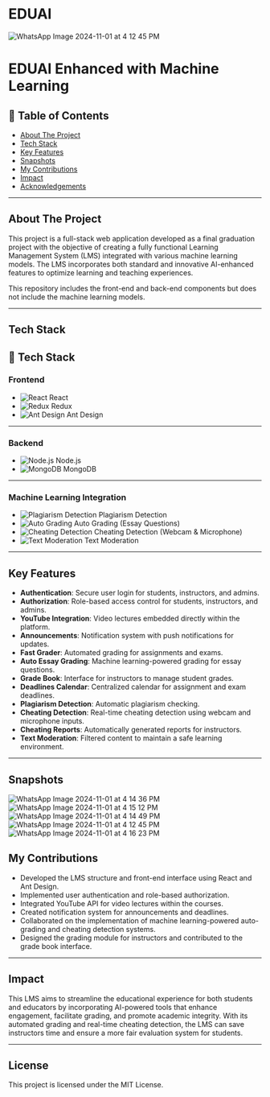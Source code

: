 # EDUAI
![WhatsApp Image 2024-11-01 at 4 12 45 PM](https://github.com/user-attachments/assets/5873c553-d5ee-4e23-9420-6d04b222544b)

# EDUAI Enhanced with Machine Learning

## 📝 Table of Contents
- [About The Project](#about-the-project)
- [Tech Stack](#tech-stack)
- [Key Features](#key-features)
- [Snapshots](#snapshots)
- [My Contributions](#my-contributions)
- [Impact](#impact)
- [Acknowledgements](#acknowledgements)

---

## About The Project
This project is a full-stack web application developed as a final graduation project with the objective of creating a fully functional Learning Management System (LMS) integrated with various machine learning models. The LMS incorporates both standard and innovative AI-enhanced features to optimize learning and teaching experiences. 

This repository includes the front-end and back-end components but does not include the machine learning models.

---

## Tech Stack


## 🚀 Tech Stack

### Frontend
- ![React](https://img.shields.io/badge/React-61DAFB?style=flat&logo=react&logoColor=black) React
- ![Redux](https://img.shields.io/badge/Redux-764ABC?style=flat&logo=redux&logoColor=white) Redux
- ![Ant Design](https://img.shields.io/badge/Ant%20Design-0170FE?style=flat&logo=antdesign&logoColor=white) Ant Design

---

### Backend
- ![Node.js](https://img.shields.io/badge/Node.js-339933?style=flat&logo=nodedotjs&logoColor=white) Node.js
- ![MongoDB](https://img.shields.io/badge/MongoDB-47A248?style=flat&logo=mongodb&logoColor=white) MongoDB

---

### Machine Learning Integration
- ![Plagiarism Detection](https://img.shields.io/badge/Plagiarism%20Detection-FFA500?style=flat&logo=python&logoColor=white) Plagiarism Detection
- ![Auto Grading](https://img.shields.io/badge/Auto%20Grading-FFA500?style=flat&logo=python&logoColor=white) Auto Grading (Essay Questions)
- ![Cheating Detection](https://img.shields.io/badge/Cheating%20Detection-FFA500?style=flat&logo=python&logoColor=white) Cheating Detection (Webcam & Microphone)
- ![Text Moderation](https://img.shields.io/badge/Text%20Moderation-FFA500?style=flat&logo=python&logoColor=white) Text Moderation

---

## Key Features
- **Authentication**: Secure user login for students, instructors, and admins.
- **Authorization**: Role-based access control for students, instructors, and admins.
- **YouTube Integration**: Video lectures embedded directly within the platform.
- **Announcements**: Notification system with push notifications for updates.
- **Fast Grader**: Automated grading for assignments and exams.
- **Auto Essay Grading**: Machine learning-powered grading for essay questions.
- **Grade Book**: Interface for instructors to manage student grades.
- **Deadlines Calendar**: Centralized calendar for assignment and exam deadlines.
- **Plagiarism Detection**: Automatic plagiarism checking.
- **Cheating Detection**: Real-time cheating detection using webcam and microphone inputs.
- **Cheating Reports**: Automatically generated reports for instructors.
- **Text Moderation**: Filtered content to maintain a safe learning environment.

---

## Snapshots

![WhatsApp Image 2024-11-01 at 4 14 36 PM](https://github.com/user-attachments/assets/5f10e867-a10a-44cd-baac-473d3a6c840a)
![WhatsApp Image 2024-11-01 at 4 15 12 PM](https://github.com/user-attachments/assets/7fd9bfc5-bad8-4431-9d44-f42d4756073d)
![WhatsApp Image 2024-11-01 at 4 14 49 PM](https://github.com/user-attachments/assets/2ac95777-8129-453b-8399-eb6f9e84a22c)
![WhatsApp Image 2024-11-01 at 4 12 45 PM](https://github.com/user-attachments/assets/89f75d13-0cb8-42c4-b06f-463c94267a1c)
![WhatsApp Image 2024-11-01 at 4 16 23 PM](https://github.com/user-attachments/assets/25f50dc2-6fb4-4d27-8aa2-333f031b0af9)

## My Contributions
- Developed the LMS structure and front-end interface using React and Ant Design.
- Implemented user authentication and role-based authorization.
- Integrated YouTube API for video lectures within the courses.
- Created notification system for announcements and deadlines.
- Collaborated on the implementation of machine learning-powered auto-grading and cheating detection systems.
- Designed the grading module for instructors and contributed to the grade book interface.
  
---

## Impact
This LMS aims to streamline the educational experience for both students and educators by incorporating AI-powered tools that enhance engagement, facilitate grading, and promote academic integrity. With its automated grading and real-time cheating detection, the LMS can save instructors time and ensure a more fair evaluation system for students.

---

## License
This project is licensed under the MIT License.
